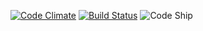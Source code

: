 [![Code Climate](https://codeclimate.com/repos/52701cf113d63765c60009a1/badges/e57a0743e799d1b4661f/gpa.png)](https://codeclimate.com/repos/52701cf113d63765c60009a1/feed)
[![Build Status](https://travis-ci.org/dnldpavlik/TimeTrek.png?branch=master)](https://travis-ci.org/dnldpavlik/TimeTrek)
![Code Ship](https://www.codeship.io/projects/585dbde0-230d-0131-5675-12b2bfc9bb6e/status)
